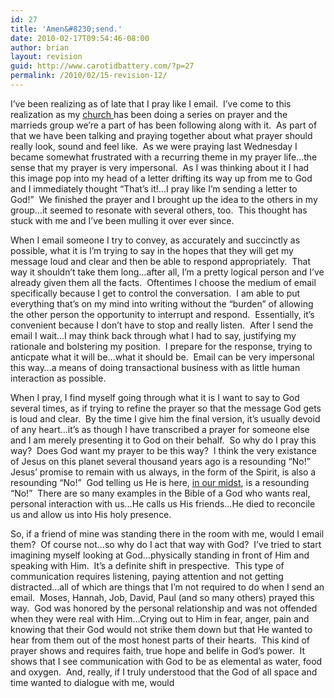 ```yaml
---
id: 27
title: 'Amen&#8230;send.'
date: 2010-02-17T09:54:46-08:00
author: brian
layout: revision
guid: http://www.carotidbattery.com/?p=27
permalink: /2010/02/15-revision-12/
---
```

I&#8217;ve been realizing as of late that I pray like I email.  I&#8217;ve come to this realization as my <a title="Flood Church" href="http://www.diveintoflood.com/" target="_blank">church </a>has been doing a series on prayer and the marrieds group we&#8217;re a part of has been following along with it.  As part of that we have been talking and praying together about what prayer should really look, sound and feel like.  As we were praying last Wednesday I became somewhat frustrated with a recurring theme in my prayer life&#8230;the sense that my prayer is very impersonal.  As I was thinking about it I had this image pop into my head of a letter drifting its way up from me to God and I immediately thought &#8220;That&#8217;s it!&#8230;I pray like I&#8217;m sending a letter to God!&#8221;  We finished the prayer and I brought up the idea to the others in my group&#8230;it seemed to resonate with several others, too.  This thought has stuck with me and I&#8217;ve been mulling it over ever since.

When I email someone I try to convey, as accurately and succinctly as possible, what it is I&#8217;m trying to say in the hopes that they will get my message loud and clear and then be able to respond appropriately.  That way it shouldn&#8217;t take them long&#8230;after all, I&#8217;m a pretty logical person and I&#8217;ve already given them all the facts.  Oftentimes I choose the medium of email specifically because I get to control the conversation.  I am able to put everything that&#8217;s on my mind into writing without the &#8220;burden&#8221; of allowing the other person the opportunity to interrupt and respond.  Essentially, it&#8217;s convenient because I don&#8217;t have to stop and really listen.  After I send the email I wait&#8230;I may think back through what I had to say, justifying my rationale and bolstering my position.  I prepare for the response, trying to anticpate what it will be&#8230;what it should be.  Email can be very impersonal this way&#8230;a means of doing transactional business with as little human interaction as possible.

When I pray, I find myself going through what it is I want to say to God several times, as if trying to refine the prayer so that the message God gets is loud and clear.  By the time I give him the final version, it&#8217;s usually devoid of any heart&#8230;it&#8217;s as though I have transcribed a prayer for someone else and I am merely presenting it to God on their behalf.  So why do I pray this way?  Does God want my prayer to be this way?  I think the very existance of Jesus on this planet several thousand years ago is a resounding &#8220;No!&#8221;  Jesus&#8217; promise to remain with us always, in the form of the Spirit, is also a resounding &#8220;No!&#8221;  God telling us He is here, <a title="in our midst" href="http://bible.cc/matthew/18-20.htm" target="_blank">in our midst</a>, is a resounding &#8220;No!&#8221;  There are so many examples in the Bible of a God who wants real, personal interaction with us&#8230;He calls us His friends&#8230;He died to reconcile us and allow us into His holy presence. 

So, if a friend of mine was standing there in the room with me, would I email them?  Of course not&#8230;so why do I act that way with God?  I&#8217;ve tried to start imagining myself looking at God&#8230;physically standing in front of Him and speaking with Him.  It&#8217;s a definite shift in prespective.  This type of communication requires listening, paying attention and not getting distracted&#8230;all of which are things that I&#8217;m not required to do when I send an email.  Moses, Hannah, Job, David, Paul (and so many others) prayed this way.  God was honored by the personal relationship and was not offended when they were real with Him&#8230;Crying out to Him in fear, anger, pain and knowing that their God would not strike them down but that He wanted to hear from them out of the most honest parts of their hearts.  This kind of prayer shows and requires faith, true hope and belife in God&#8217;s power.  It shows that I see communication with God to be as elemental as water, food and oxygen.  And, really, if I truly understood that the God of all space and time wanted to dialogue with me, would